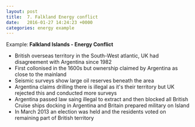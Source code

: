 ```yaml
---
layout: post
title:  7. Falkland Energy conflict
date:   2016-01-27 14:24:23 +0000
categories: energy example
---
```


<div class="know know-example">
<i class="fa fa-book" aria-hidden="true"> </i> Example:<b>
Falkland Islands - Energy Conflict</b></div>

* British overseas territory in the South-West atlantic, UK had disagreement with Argentina since 1982
* First collonised in the 1600s but ownership claimed by Argentina as close to the mainland
* Seismic surveys show large oil reserves beneath the area
* Argentina claims drilling there is illegal as it's their territory but UK rejected this and conducted more surveys
* Argentina passed law saing illegal to extract and then blocked all British Cruise ships docking in Argentina and Britain prepared military on Island
* In March 2013 an election was held and the residents voted on remaining part of British territory